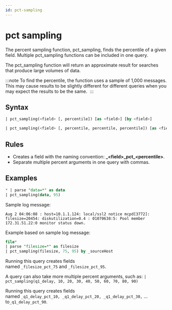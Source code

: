 ```yaml
---
id: pct-sampling
---
```


# pct sampling

The percent sampling function, pct_sampling, finds the percentile of a given field. Multiple pct_sampling functions can be included in one query.

The pct_sampling function will return an approximate result for searches that produce large volumes of data.

:::note
To find the percentile, the function uses a sample of 1,000 messages. This may cause results to be slightly different for different queries when you may expect the results to be the same. 
:::

## Syntax

```sql
| pct_sampling(<field> [, percentile]) [as <field>] [by <field>]
```

```sql
| pct_sampling(<field> [, percentile, percentile, percentile]) [as <field>] [by <field>]
```

## Rules

* Creates a field with the naming convention: **\_\<field\>\_pct_\<percentile\>**.
* Separate multiple percent arguments in one query with commas.

## Examples

```sql
* | parse "data=*" as data 
| pct_sampling(data, 95)
```

Sample log message:

```
Aug 2 04:06:08 : host=10.1.1.124: local/ssl2 notice mcpd[3772]: filesize=20454: diskutilization=0.4 : 01070638:5: Pool member 172.31.51.22:0 monitor status down.
```

Example based on sample log message:

```sql
file* 
| parse "filesize=*" as filesize 
| pct_sampling(filesize, 75, 95) by _sourceHost
```

Running this query creates fields named `_filesize_pct_75` and `_filesize_pct_95`.

A query can also take more multiple percent arguments, such as: `| pct_sampling(q1_delay, 10, 20, 30, 40, 50, 60, 70, 80, 90)`

Running this query creates fields named `_q1_delay_pct_10, _q1_delay_pct_20, _q1_delay_pct_30,` ...
to`_q1_delay_pct_90`.
